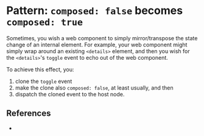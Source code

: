 # Pattern: `composed: false` becomes `composed: true`

Sometimes, you wish a web component to simply mirror/transpose the state change of an internal element. For example, your web component might simply wrap around an existing `<details>` element, and then you wish for the `<details>`'s `toggle` event to echo out of the web component.

To achieve this effect, you:
1. clone the `toggle` event
2. make the clone also `composed: false`, at least usually, and then
3. dispatch the cloned event to the host node.   
    
## References

 * 
